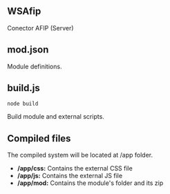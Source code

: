 ## WSAfip
Conector AFIP (Server)

## mod.json
Module definitions.

## build.js
```node build```

Build module and external scripts.

## Compiled files
The compiled system will be located at /app folder.
- **/app/css:** Contains the external CSS file
- **/app/js:** Contains the external JS file
- **/app/mod:** Contains the module's folder and its zip